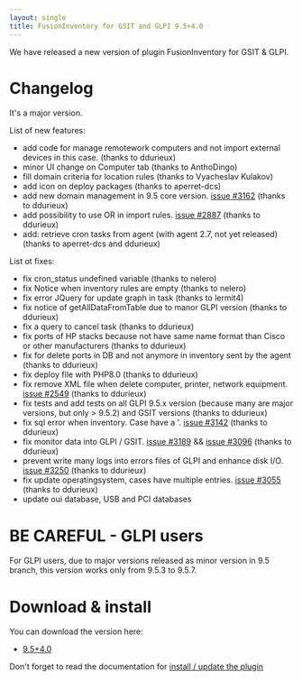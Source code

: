 ```yaml
---
layout: single
title: FusionInventory for GSIT and GLPI 9.5+4.0
---
```


We have released a new version of plugin FusionInventory for GSIT & GLPI.

# Changelog

It's a major version.

List of new features:

* add code for manage remotework computers and not import external devices in this case. (thanks to ddurieux)
* minor UI change on Computer tab (thanks to AnthoDingo)
* fill domain criteria for location rules (thanks to Vyacheslav Kulakov)
* add icon on deploy packages (thanks to aperret-dcs)
* add new domain management in 9.5 core version. [issue #3162](https://github.com/fusioninventory/fusioninventory-for-glpi/issues/3162) (thanks to ddurieux)
* add possibility to use OR in import rules. [issue #2887](https://github.com/fusioninventory/fusioninventory-for-glpi/issues/2887) (thanks to ddurieux)
* add: retrieve cron tasks from agent (with agent 2.7, not yet released) (thanks to aperret-dcs and ddurieux)


List ot fixes:

* fix cron_status undefined variable (thanks to nelero)
* fix Notice when inventory rules are empty (thanks to nelero)
* fix error JQuery for update graph in task (thanks to lermit4)
* fix notice of getAllDataFromTable due to manor GLPI version (thanks to ddurieux)
* fix a query to cancel task (thanks to ddurieux)
* fix ports of HP stacks because not have same name format than Cisco or other manufacturers (thanks to ddurieux)
* fix for delete ports in DB and not anymore in inventory sent by the agent (thanks to ddurieux)
* fix deploy file with PHP8.0 (thanks to ddurieux)
* fix remove XML file when delete computer, printer, network equipment. [issue #2549](https://github.com/fusioninventory/fusioninventory-for-glpi/issues/2549) (thanks to ddurieux)
* fix tests and add tests on all GLPI 9.5.x version (because many are major versions, but only > 9.5.2) and GSIT versions (thanks to ddurieux)
* fix sql error when inventory. Case have a '. [issue #3142](https://github.com/fusioninventory/fusioninventory-for-glpi/issues/3142)  (thanks to ddurieux)
* fix monitor data into GLPI / GSIT. [issue #3189](https://github.com/fusioninventory/fusioninventory-for-glpi/issues/3189) &&  [issue #3096](https://github.com/fusioninventory/fusioninventory-for-glpi/issues/3096) (thanks to ddurieux)
* prevent write many logs into errors files of GLPI and enhance disk I/O. [issue #3250](https://github.com/fusioninventory/fusioninventory-for-glpi/issues/3250) (thanks to ddurieux)
* fix update operatingsystem, cases have multiple entries. [issue #3055](https://github.com/fusioninventory/fusioninventory-for-glpi/issues/3055) (thanks to ddurieux)
* update oui database, USB and PCI databases 


# BE CAREFUL - GLPI users

For GLPI users, due to major versions released as minor version in 9.5 branch, this version works only from 9.5.3 to 9.5.7.



# Download & install

You can download the version here: 

* [9.5+4.0](https://github.com/fusioninventory/fusioninventory-for-glpi/releases/download/glpi9.5%2B4.0/fusioninventory-9.5+4.0.tar.bz2)


Don't forget to read the documentation for [install / update the plugin](https://documentation.fusioninventory.org/%20FusionInventory_for_GLPI/%20%20Installation%20%26%20update/1.installation/)

